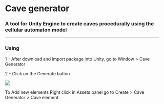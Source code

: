 # Cave generator #
### A tool for Unity Engine to create caves procedurally using the cellular automaton model ###
---
### Using ###

 1 - After download and import package into Unity, go to Window > Cave Generator
 
 2 - Click on the Generate button
 
 ![](https://franciscofontes.github.io/images/cave-generator/cave-generator.png) 
 
 
 To Add new elements Right click in Assets panel go to Create > Cave Generator > Cave element
